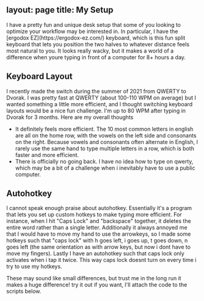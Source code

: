 layout: page
title: My Setup
---

<p class="message">
  I have a pretty fun and unique desk setup that some of you looking to optimize your workflow may be interested in. In particular, I have the [ergodox EZ](https://ergodox-ez.com/) keyboard, which is this fun split keyboard that lets you position the two halves to whatever distance feels most natural to you. It looks really wacky, but it makes a world of a difference when youre typing in front of a computer for 8+ hours a day.

</p>

## Keyboard Layout

I recently made the switch during the summer of 2021 from QWERTY to Dvorak. I was pretty fast at QWERTY (about 100-110 WPM on average) but I wanted something a little more efficient, and I thought switching keyboard layouts would be a nice fun challenge.
I'm up to 80 WPM after typing in Dvorak for 3 months. Here are my overall thoughts

* It definitely feels more efficient. The 10 most common letters in english are all on the home row, with the vowels on the left side and consonants on the right. Because vowels and consonants often alternate in English, I rarely use the same hand to type multiple letters in a row, which is both faster and more efficient.  
* There is officially no going back. I have no idea how to type on qwerty, which may be a bit of a challenge when i inevitably have to use a public computer.


## Autohotkey

I cannot speak enough praise about autohotkey. Essentially it's a program that lets you set up custom hotkeys to make typing more efficient. For instance, when I hit "Caps Lock" and "backspace" together, it deletes the entire word rather than a single letter. Additionally it always annoyed me that I would have to move my hand to use the arrowkeys, so I made some hotkeys such that "caps lock" with h goes left, i goes up, t goes down, n goes left (the same orientation as with arrow keys, but now i dont have to move my fingers).
Lastly I have an autohotkey such that caps lock only activates when i tap it twice. This way caps lock doesnt turn on every time i try to use my hotkeys.

These may sound like small differences, but trust me in the long run it makes a huge difference! try it out if you want, I'll attach the code to the scripts below.  
